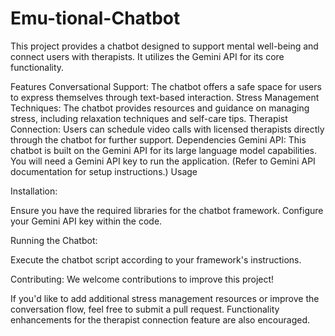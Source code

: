 # Emu-tional-Chatbot
This project provides a chatbot designed to support mental well-being and connect users with therapists. It utilizes the Gemini API for its core functionality.

Features
Conversational Support: The chatbot offers a safe space for users to express themselves through text-based interaction.
Stress Management Techniques: The chatbot provides resources and guidance on managing stress, including relaxation techniques and self-care tips.
Therapist Connection: Users can schedule video calls with licensed therapists directly through the chatbot for further support.
Dependencies
Gemini API: This chatbot is built on the Gemini API for its large language model capabilities. You will need a Gemini API key to run the application. (Refer to Gemini API documentation for setup instructions.)
Usage

Installation:

Ensure you have the required libraries for the chatbot framework.
Configure your Gemini API key within the code.

Running the Chatbot:

Execute the chatbot script according to your framework's instructions.

Contributing:
We welcome contributions to improve this project!

If you'd like to add additional stress management resources or improve the conversation flow, feel free to submit a pull request.
Functionality enhancements for the therapist connection feature are also encouraged.
